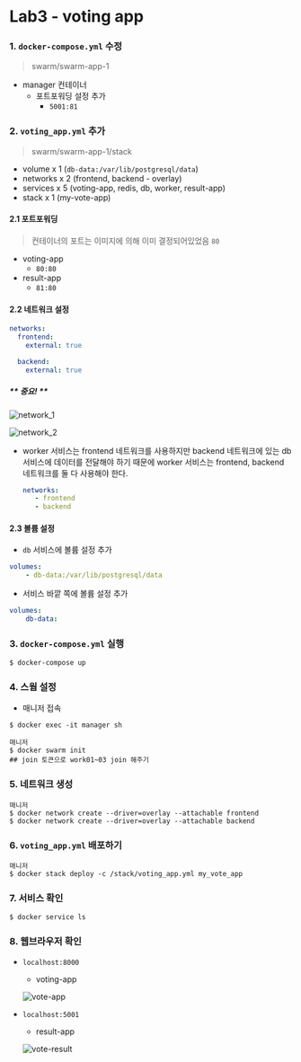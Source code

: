 # Lab3 - voting app

### 1. `docker-compose.yml` 수정

> swarm/swarm-app-1

- manager 컨테이너
  - 포트포워딩 설정 추가
    - `5001:81`



### 2. `voting_app.yml` 추가

> swarm/swarm-app-1/stack

- volume x 1 (`db-data:/var/lib/postgresql/data`)
- networks x 2 (frontend, backend - overlay)
- services x 5 (voting-app, redis, db, worker, result-app)
- stack x 1 (my-vote-app)



#### 2.1 포트포워딩

> 컨테이너의 포트는 이미지에 의해 이미 결정되어있었음 `80`

- voting-app
  - `80:80`
- result-app
  - `81:80`



#### 2.2 네트워크 설정

``` yaml
networks:
  frontend:
    external: true

  backend:
    external: true
```

##### _** 중요! **_

![network_1](https://user-images.githubusercontent.com/20036670/72504392-160b5700-3881-11ea-9f5c-aa4482514da5.PNG)



![network_2](https://user-images.githubusercontent.com/20036670/72504439-26233680-3881-11ea-86c6-8b59796d232a.PNG)

- worker 서비스는 frontend 네트워크를 사용하지만 backend 네트워크에 있는 db 서비스에 데이터를 전달해야 하기 때문에 worker 서비스는 frontend, backend 네트워크를 둘 다 사용해야 한다.

  ```yaml
  networks:
     - frontend
     - backend
  ```

  

#### 2.3 볼륨 설정

- `db` 서비스에 볼륨 설정 추가

``` yaml
volumes: 
    - db-data:/var/lib/postgresql/data
```

- 서비스 바깥 쪽에 볼륨 설정 추가

``` yaml
volumes:
  	db-data:
```





### 3. `docker-compose.yml` 실행

``` shell
$ docker-compose up
```





### 4. 스웜 설정

- 매니저 접속

``` shell
$ docker exec -it manager sh
```

``` shell
매니저
$ docker swarm init
## join 토큰으로 work01~03 join 해주기
```





### 5. 네트워크 생성

``` shell
매니저
$ docker network create --driver=overlay --attachable frontend
$ docker network create --driver=overlay --attachable backend
```



### 6. `voting_app.yml` 배포하기

``` shell
매니저
$ docker stack deploy -c /stack/voting_app.yml my_vote_app
```



### 7. 서비스 확인

``` shell
$ docker service ls
```



### 8. 웹브라우저 확인

- `localhost:8000` 

  - voting-app

  ![vote-app](https://user-images.githubusercontent.com/20036670/72504936-34258700-3882-11ea-852f-36b0740fb8a5.png)

- `localhost:5001`

  - result-app

  ![vote-result](https://user-images.githubusercontent.com/20036670/72504988-4bfd0b00-3882-11ea-8ef1-56bead3dbc60.png)